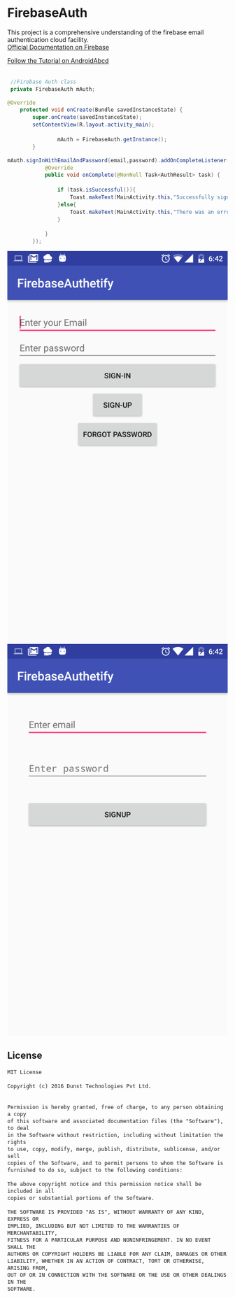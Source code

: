 # FirebaseAuth


This project is a comprehensive understanding of the firebase email authentication cloud facility.  
 [Official Documentation on Firebase](https://firebase.google.com/)
 
 [Follow the Tutorial on AndroidAbcd](https://www.youtube.com/watch?v=k4Lm8zda1yg)

```Java

 //Firebase Auth class
 private FirebaseAuth mAuth;

```

```Java
@Override
    protected void onCreate(Bundle savedInstanceState) {
        super.onCreate(savedInstanceState);
        setContentView(R.layout.activity_main);
        
                mAuth = FirebaseAuth.getInstance();
        }

```

```Java 
mAuth.signInWithEmailAndPassword(email,password).addOnCompleteListener(MainActivity.this, new OnCompleteListener<AuthResult>() {
            @Override
            public void onComplete(@NonNull Task<AuthResult> task) {

                if (task.isSuccessful()){
                    Toast.makeText(MainActivity.this,"Successfully signed in", Toast.LENGTH_LONG).show();
                }else{
                    Toast.makeText(MainActivity.this,"There was an error....", Toast.LENGTH_LONG).show();
                }

            }
        });

```



![Library screen](https://github.com/ashokslsk/FirebaseAuth/blob/master/screens/screen1.png)
![Library screen](https://github.com/ashokslsk/FirebaseAuth/blob/master/screens/screen2.png)


## License
```
MIT License

Copyright (c) 2016 Dunst Technologies Pvt Ltd.


Permission is hereby granted, free of charge, to any person obtaining a copy
of this software and associated documentation files (the "Software"), to deal
in the Software without restriction, including without limitation the rights
to use, copy, modify, merge, publish, distribute, sublicense, and/or sell
copies of the Software, and to permit persons to whom the Software is
furnished to do so, subject to the following conditions:

The above copyright notice and this permission notice shall be included in all
copies or substantial portions of the Software.

THE SOFTWARE IS PROVIDED "AS IS", WITHOUT WARRANTY OF ANY KIND, EXPRESS OR
IMPLIED, INCLUDING BUT NOT LIMITED TO THE WARRANTIES OF MERCHANTABILITY,
FITNESS FOR A PARTICULAR PURPOSE AND NONINFRINGEMENT. IN NO EVENT SHALL THE
AUTHORS OR COPYRIGHT HOLDERS BE LIABLE FOR ANY CLAIM, DAMAGES OR OTHER
LIABILITY, WHETHER IN AN ACTION OF CONTRACT, TORT OR OTHERWISE, ARISING FROM,
OUT OF OR IN CONNECTION WITH THE SOFTWARE OR THE USE OR OTHER DEALINGS IN THE
SOFTWARE.

```

